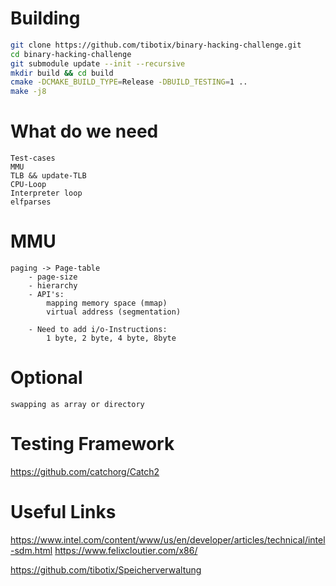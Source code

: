 


# Building

```sh
git clone https://github.com/tibotix/binary-hacking-challenge.git
cd binary-hacking-challenge
git submodule update --init --recursive
mkdir build && cd build
cmake -DCMAKE_BUILD_TYPE=Release -DBUILD_TESTING=1 ..
make -j8
```

# What do we need
    Test-cases
    MMU
    TLB && update-TLB
    CPU-Loop
    Interpreter loop
    elfparses

# MMU
    paging -> Page-table
        - page-size
        - hierarchy
        - API's:
            mapping memory space (mmap)
            virtual address (segmentation)

        - Need to add i/o-Instructions:
            1 byte, 2 byte, 4 byte, 8byte

# Optional
    swapping as array or directory


# Testing Framework
https://github.com/catchorg/Catch2


# Useful Links

https://www.intel.com/content/www/us/en/developer/articles/technical/intel-sdm.html
https://www.felixcloutier.com/x86/

https://github.com/tibotix/Speicherverwaltung
